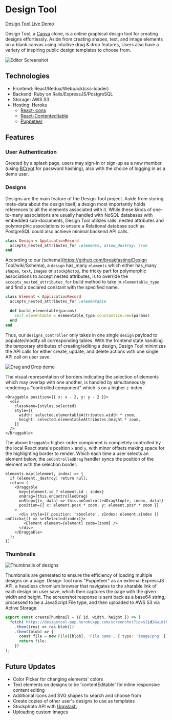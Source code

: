 # Design Tool

[Design Tool Live Demo](https://designtool.herokuapp.com/)

Design Tool, a [Canva](https://www.canva.com/) clone, is a online graphical design tool for creating designs effortlessly. Aside from creating shapes, text, and image elements on a blank canvas using intuitive drag & drop features, Users also have a variety of inspiring public design templates to choose from.

![Editor Screenshot](https://i.imgur.com/FuQnPEs.png)

## Technologies
* Frontend: React/Redux/Webpack(css-loader)
* Backend: Ruby on Rails/ExpressJS/PostgreSQL
* Storage: AWS S3
* Hosting: Heroku
  * [React-icons](https://react-icons.github.io/react-icons/)
  * [React-Contenteditable](https://github.com/lovasoa/react-contenteditable)
  * [Puppeteer](https://pptr.dev/)

## Features
### User Authentication
Greeted by a splash page, users may sign-in or sign-up as a new member (using [BCrypt](https://rubygems.org/gems/bcrypt/) for password hashing), also with the choice of logging in as a demo user.

### Designs
Designs are the main feature of the Design Tool project. Aside from storing meta-data about the design itself, a design most importantly holds references to all the elements associated with it. While these kinds of one-to-many associations are usually handled with NoSQL databases with embedded sub-documents, Design Tool utilizes rails' nested attributes and polymorphic associations to ensure a Relational database such as PostgreSQL could also achieve minimal backend API calls.

```ruby
class Design < ApplicationRecord
  accepts_nested_attributes_for :elements, allow_destroy: true
end
```

According to our [schema](https://github.com/breakfasting/Design Tool/wiki/Schema), a `design` has_many `elements` which either has_many `shapes`, `text`, `images` or `stockphotos`, the tricky part for polymorphic associations to accept nested attributes, is to override the `accepts_nested_attributes_for` build method to take in `elementable_type` and find a declared constant with the specified name.

```ruby
class Element < ApplicationRecord
  accepts_nested_attributes_for :elementable

  def build_elementable(params)
    self.elementable = elementable_type.constantize.new(params)
  end
end
```

Thus, our `designs_controller` only takes in one single `design` payload to populate/modify all corresponding tables. With the frontend state handling the temporary attributes of creating/editing a design, Design Tool minimizes the API calls for either create, update, and delete actions with one single API call on user save.

![Drag and Drop demo](https://i.imgur.com/dUWZlW2.gif)

The visual representation of borders indicating the selection of elements which may overlap with one another, is handled by simultaneously rendering a "controlled component" which is on a higher z-index.

```JSX
<Draggable position={{ x: x - 2, y: y - 2 }}>
  <div
    className={styles.selected}
    style={{
      width: selected.elementableAttributes.width * zoom,
      height: selected.elementableAttributes.height * zoom,
    }}
  />
</Draggable>
```
The above `Draggable` higher-order component is completely controlled by the local React state's position `x` and `y`, with minor offsets making space for the highlighting border to render. Which each time a user selects an element below, the `onControlledDrag` handler syncs the position of the element with the selection border.

```JSX
elements.map((element, index) => {
  if (element._destroy) return null;
  return (
    <Draggable
      key={element.id ? element.id : index}
      onDrag={this.onControlledDrag}
      onStop={(e, data) => this.onControlledDragStop(e, index, data)}
      position={{ x: element.posX * zoom, y: element.posY * zoom }}
    >
      <div style={{ position: 'absolute', zIndex: element.zIndex }} onClick={() => setSelected(index)}>
        <Element element={element} zoom={zoom} />
      </div>
    </Draggable>
  );
})
```

### Thumbnails

![Thumbnails of designs](https://i.imgur.com/q2ZpnpI.png)

Thumbnails are generated to ensure the efficiency of loading multiple designs on a page. Design Tool runs "Puppeteer" as an external ExpressJS API, a headless chromium browser that navigates to the sharable link of each design on user save, which then captures the page with the given width and height. The screenshot response is sent back as a base64 string, processed to be a JavaScript File type, and then uploaded to AWS S3 via Active Storage.

```javascript
export const createThumbnail = ({ id, width, height }) => (
  fetch(`https://designtool-pup.herokuapp.com/screenshot?id=${id}&width=${width}&height=${height}`)
    .then((res) => res.blob())
    .then((blob) => {
      const file = new File([blob], 'File name', { type: 'image/png' });
      return file;
    })
);
```

## Future Updates
* Color Picker for changing elements' colors
* Text elements on designs to be 'contentEditable' for inline responsive content editing
* Additional Icons and SVG shapes to search and choose from
* Create copies of other user's designs to use as templates
* Stockphoto API with [Unpslash](https://unsplash.com/developers)
* Uploading custom images
